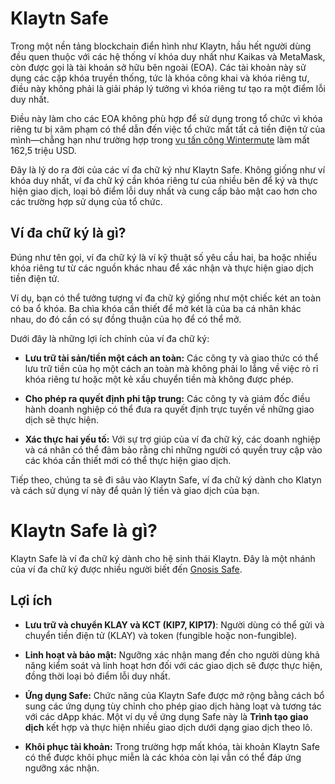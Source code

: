 # Klaytn Safe

Trong một nền tảng blockchain điển hình như Klaytn, hầu hết người dùng đều quen thuộc với các hệ thống ví khóa duy nhất như Kaikas và MetaMask, còn được gọi là tài khoản sở hữu bên ngoài (EOA). Các tài khoản này sử dụng các cặp khóa truyền thống, tức là khóa công khai và khóa riêng tư, điều này không phải là giải pháp lý tưởng vì khóa riêng tư tạo ra một điểm lỗi duy nhất.

Điều này làm cho các EOA không phù hợp để sử dụng trong tổ chức vì khóa riêng tư bị xâm phạm có thể dẫn đến việc tổ chức mất tất cả tiền điện tử của mình—chẳng hạn như trường hợp trong [vụ tấn công Wintermute](https://www.certik.com/resources/blog/uGiY0j3hwOzQOMcDPGoz9-wintermute-hack-) làm mất 162,5 triệu USD.

Đây là lý do ra đời của các ví đa chữ ký như Klaytn Safe. Không giống như ví khóa duy nhất, ví đa chữ ký cần khóa riêng tư của nhiều bên để ký và thực hiện giao dịch, loại bỏ điểm lỗi duy nhất và cung cấp bảo mật cao hơn cho các trường hợp sử dụng của tổ chức.

## Ví đa chữ ký là gì? <a id="What are Multisig Wallets"></a>

Đúng như tên gọi, ví đa chữ ký là ví kỹ thuật số yêu cầu hai, ba hoặc nhiều khóa riêng tư từ các nguồn khác nhau để xác nhận và thực hiện giao dịch tiền điện tử.


Ví dụ, bạn có thể tưởng tượng ví đa chữ ký giống như một chiếc két an toàn có ba ổ khóa. Ba chìa khóa cần thiết để mở két là của ba cá nhân khác nhau, do đó cần có sự đồng thuận của họ để có thể mở.

Dưới đây là những lợi ích chính của ví đa chữ ký:


* **Lưu trữ tài sản/tiền một cách an toàn:** Các công ty và giao thức có thể lưu trữ tiền của họ một cách an toàn mà không phải lo lắng về việc rò rỉ khóa riêng tư hoặc một kẻ xấu chuyển tiền mà không được phép.


* **Cho phép ra quyết định phi tập trung:** Các công ty và giám đốc điều hành doanh nghiệp có thể đưa ra quyết định trực tuyến về những giao dịch sẽ thực hiện.


* **Xác thực hai yếu tố:** Với sự trợ giúp của ví đa chữ ký, các doanh nghiệp và cá nhân có thể đảm bảo rằng chỉ những người có quyền truy cập vào các khóa cần thiết mới có thể thực hiện giao dịch.


Tiếp theo, chúng ta sẽ đi sâu vào Klaytn Safe, ví đa chữ ký dành cho Klatyn và cách sử dụng ví này để quản lý tiền và giao dịch của bạn.

# Klaytn Safe là gì? <a id="What is Klaytn Safe"></a>

Klaytn Safe là ví đa chữ ký dành cho hệ sinh thái Klaytn. Đây là một nhánh của ví đa chữ ký được nhiều người biết đến [Gnosis Safe](https://gnosis-safe.io/).


## Lợi ích <a id="Benefits of Klaytn Safe"></a>

* **Lưu trữ và chuyển KLAY và KCT (KIP7, KIP17)**: Người dùng có thể gửi và chuyển tiền điện tử (KLAY) và token (fungible hoặc non-fungible).

* **Linh hoạt và bảo mật:** Ngưỡng xác nhận mang đến cho người dùng khả năng kiểm soát và linh hoạt hơn đối với các giao dịch sẽ được thực hiện, đồng thời loại bỏ điểm lỗi duy nhất.

* **Ứng dụng Safe:** Chức năng của Klaytn Safe được mở rộng bằng cách bổ sung các ứng dụng tùy chỉnh cho phép giao dịch hàng loạt và tương tác với các dApp khác. Một ví dụ về ứng dụng Safe này là **Trình tạo giao dịch** kết hợp và thực hiện nhiều giao dịch dưới dạng giao dịch theo lô.

* **Khôi phục tài khoản:** Trong trường hợp mất khóa, tài khoản Klaytn Safe có thể được khôi phục miễn là các khóa còn lại vẫn có thể đáp ứng ngưỡng xác nhận.

